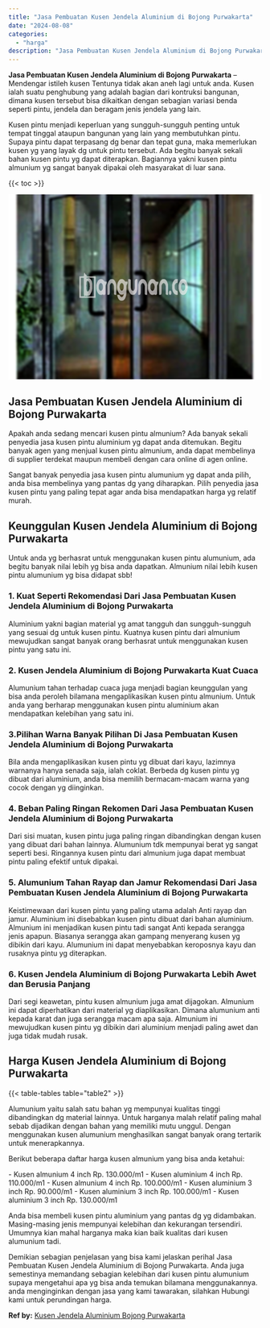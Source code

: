 ```yaml
---
title: "Jasa Pembuatan Kusen Jendela Aluminium di Bojong Purwakarta"
date: "2024-08-08"
categories: 
  - "harga"
description: "Jasa Pembuatan Kusen Jendela Aluminium di Bojong Purwakarta. Demikian sebagian penjelasan yang bisa kami jelaskan perihal Jasa Pembuatan Kusen Jendela Alumin..."
---
```


**Jasa Pembuatan Kusen Jendela Aluminium di Bojong Purwakarta** – Mendengar istileh kusen Tentunya tidak akan aneh lagi untuk anda. Kusen ialah suatu penghubung yang adalah bagian dari kontruksi bangunan, dimana kusen tersebut bisa dikaitkan dengan sebagian variasi benda seperti pintu, jendela dan beragam jenis jendela yang lain.

Kusen pintu menjadi keperluan yang sungguh-sungguh penting untuk tempat tinggal ataupun bangunan yang lain yang membutuhkan pintu. Supaya pintu dapat terpasang dg benar dan tepat guna, maka memerlukan kusen yg yang layak dg untuk pintu tersebut. Ada begitu banyak sekali bahan kusen pintu yg dapat diterapkan. Bagiannya yakni kusen pintu almunium yg sangat banyak dipakai oleh masyarakat di luar sana.

{{< toc >}}

![Jasa Pembuatan Kusen Jendela Aluminium di Bojong Purwakarta](/images/harga-kusen-jendela-alumunium-09.png)

## Jasa Pembuatan Kusen Jendela Aluminium di Bojong Purwakarta

Apakah anda sedang mencari kusen pintu almunium? Ada banyak sekali penyedia jasa kusen pintu aluminium yg dapat anda ditemukan. Begitu banyak agen yang menjual kusen pintu almunium, anda dapat membelinya di supplier terdekat maupun membeli dengan cara online di agen online.

Sangat banyak penyedia jasa kusen pintu alumunium yg dapat anda pilih, anda bisa membelinya yang pantas dg yang diharapkan. Pilih penyedia jasa kusen pintu yang paling tepat agar anda bisa mendapatkan harga yg relatif murah.

## Keunggulan Kusen Jendela Aluminium di Bojong Purwakarta

Untuk anda yg berhasrat untuk menggunakan kusen pintu alumunium, ada begitu banyak nilai lebih yg bisa anda dapatkan. Almunium nilai lebih kusen pintu alumunium yg bisa didapat sbb!

### 1\. Kuat Seperti Rekomendasi Dari Jasa Pembuatan Kusen Jendela Aluminium di Bojong Purwakarta

Aluminium yakni bagian material yg amat tangguh dan sungguh-sungguh yang sesuai dg untuk kusen pintu. Kuatnya kusen pintu dari almunium mewujudkan sangat banyak orang berhasrat untuk menggunakan kusen pintu yang satu ini.

### 2\. Kusen Jendela Aluminium di Bojong Purwakarta Kuat Cuaca

Alumunium tahan terhadap cuaca juga menjadi bagian keunggulan yang bisa anda peroleh bilamana mengaplikasikan kusen pintu almunium. Untuk anda yang berharap menggunakan kusen pintu aluminium akan mendapatkan kelebihan yang satu ini.

### 3.Pilihan Warna Banyak Pilihan Di Jasa Pembuatan Kusen Jendela Aluminium di Bojong Purwakarta

Bila anda mengaplikasikan kusen pintu yg dibuat dari kayu, lazimnya warnanya hanya senada saja, ialah coklat. Berbeda dg kusen pintu yg dibuat dari aluminium, anda bisa memilih bermacam-macam warna yang cocok dengan yg diinginkan.

### 4\. Beban Paling Ringan Rekomen Dari Jasa Pembuatan Kusen Jendela Aluminium di Bojong Purwakarta

Dari sisi muatan, kusen pintu juga paling ringan dibandingkan dengan kusen yang dibuat dari bahan lainnya. Alumunium tdk mempunyai berat yg sangat seperti besi. Ringannya kusen pintu dari almunium juga dapat membuat pintu paling efektif untuk dipakai.

### 5\. Alumunium Tahan Rayap dan Jamur Rekomendasi Dari Jasa Pembuatan Kusen Jendela Aluminium di Bojong Purwakarta

Keistimewaan dari kusen pintu yang paling utama adalah Anti rayap dan jamur. Aluminium ini disebabkan kusen pintu dibuat dari bahan aluminium. Almunium ini menjadikan kusen pintu tadi sangat Anti kepada serangga jenis apapun. Biasanya serangga akan gampang menyerang kusen yg dibikin dari kayu. Alumunium ini dapat menyebabkan keroposnya kayu dan rusaknya pintu yg diterapkan.

### 6\. Kusen Jendela Aluminium di Bojong Purwakarta Lebih Awet dan Berusia Panjang

Dari segi keawetan, pintu kusen almunium juga amat dijagokan. Almunium ini dapat diperhatikan dari material yg diaplikasikan. Dimana alumunium anti kepada karat dan juga serangga macam apa saja. Almunium ini mewujudkan kusen pintu yg dibikin dari aluminium menjadi paling awet dan juga tidak mudah rusak.

## Harga Kusen Jendela Aluminium di Bojong Purwakarta

{{< table-tables table="table2" >}}

Alumunium yaitu salah satu bahan yg mempunyai kualitas tinggi dibandingkan dg material lainnya. Untuk harganya malah relatif paling mahal sebab dijadikan dengan bahan yang memiliki mutu unggul. Dengan menggunakan kusen alumunium menghasilkan sangat banyak orang tertarik untuk menerapkannya.

Berikut beberapa daftar harga kusen almunium yang bisa anda ketahui:

\- Kusen almunium 4 inch Rp. 130.000/m1 - Kusen aluminium 4 inch Rp. 110.000/m1 - Kusen almunium 4 inch Rp. 100.000/m1 - Kusen aluminium 3 inch Rp. 90.000/m1 - Kusen aluminium 3 inch Rp. 100.000/m1 - Kusen aluminium 3 inch Rp. 130.000/m1

Anda bisa membeli kusen pintu aluminium yang pantas dg yg didambakan. Masing-masing jenis mempunyai kelebihan dan kekurangan tersendiri. Umumnya kian mahal harganya maka kian baik kualitas dari kusen alumunium tadi.

Demikian sebagian penjelasan yang bisa kami jelaskan perihal Jasa Pembuatan Kusen Jendela Aluminium di Bojong Purwakarta. Anda juga semestinya memandang sebagian kelebihan dari kusen pintu alumunium supaya mengetahui apa yg bisa anda temukan bilamana menggunakannya. anda menginginkan dengan jasa yang kami tawarakan, silahkan Hubungi kami untuk perundingan harga.

**Ref by:** [Kusen Jendela Aluminium Bojong Purwakarta](https://id.wikipedia.org/wiki/Kusen)
